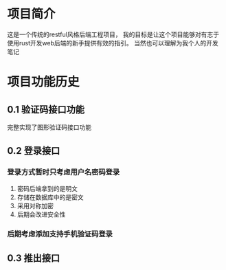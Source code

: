 <!--
 * @Author: Lmmqxyx
 * @Date: 2022-03-07 17:48:39
 * @LastEditors: Please set LastEditors
 * @LastEditTime: 2022-03-07 17:55:36
 * @FilePath: \backend\README_ZH.md
 * @Description: 
-->
# 项目简介
这是一个传统的restful风格后端工程项目，
我的目标是让这个项目能够对有志于使用rust开发web后端的新手提供有效的指引。
当然也可以理解为我个人的开发笔记

# 项目功能历史
## 0.1 验证码接口功能
完整实现了图形验证码接口功能

## 0.2 登录接口
### 登录方式暂时只考虑用户名密码登录
1. 密码后端拿到的是明文
2. 存储在数据库中的是密文
3. 采用对称加密
4. 后期会改进安全性
 
### 后期考虑添加支持手机验证码登录

## 0.3 推出接口